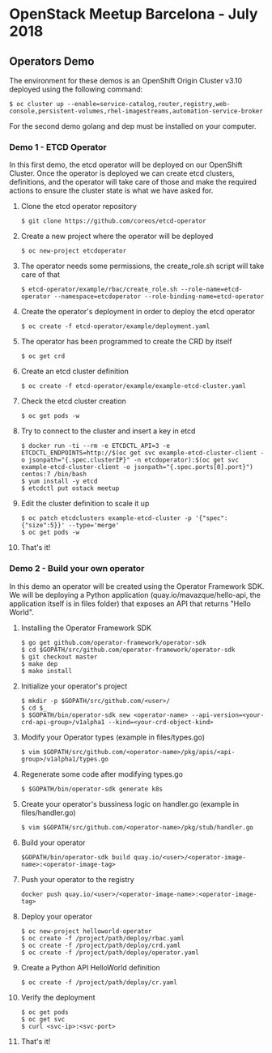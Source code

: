 # OpenStack Meetup Barcelona - July 2018 #

## Operators Demo ##

The environment for these demos is an OpenShift Origin Cluster v3.10 deployed using the following command:

```
$ oc cluster up --enable=service-catalog,router,registry,web-console,persistent-volumes,rhel-imagestreams,automation-service-broker
```

For the second demo golang and dep must be installed on your computer.

### Demo 1 - ETCD Operator  ###

In this first demo, the etcd operator will be deployed on our OpenShift Cluster. Once the operator is deployed we can create etcd clusters, definitions, and the operator will take care of those and make the required actions to ensure the cluster state is what we have asked for.

1. Clone the etcd operator repository
    ```
    $ git clone https://github.com/coreos/etcd-operator
    ```
2. Create a new project where the operator will be deployed
    ```
    $ oc new-project etcdoperator
    ```
3. The operator needs some permissions, the create_role.sh script will take care of that
    ```
    $ etcd-operator/example/rbac/create_role.sh --role-name=etcd-operator --namespace=etcdoperator --role-binding-name=etcd-operator
    ```
4. Create the operator's deployment in order to deploy the etcd operator
    ```
    $ oc create -f etcd-operator/example/deployment.yaml
    ```
5. The operator has been programmed to create the CRD by itself
    ```
    $ oc get crd
    ``` 
6. Create an etcd cluster definition
    ```
    $ oc create -f etcd-operator/example/example-etcd-cluster.yaml
    ```
7. Check the etcd cluster creation
    ```
    $ oc get pods -w
    ```
8. Try to connect to the cluster and insert a key in etcd
    ```
    $ docker run -ti --rm -e ETCDCTL_API=3 -e ETCDCTL_ENDPOINTS=http://$(oc get svc example-etcd-cluster-client -o jsonpath="{.spec.clusterIP}" -n etcdoperator):$(oc get svc example-etcd-cluster-client -o jsonpath="{.spec.ports[0].port}") centos:7 /bin/bash
    $ yum install -y etcd
    $ etcdctl put ostack meetup
    ```
9. Edit the cluster definition to scale it up
    ```
    $ oc patch etcdclusters example-etcd-cluster -p '{"spec":{"size":5}}' --type='merge'
    $ oc get pods -w
    ```
10. That's it! 


### Demo 2 - Build your own operator  ###

In this demo an operator will be created using the Operator Framework SDK. We will be deploying a Python application (quay.io/mavazque/hello-api, the application itself is in files folder) that exposes an API that returns "Hello World".

1. Installing the Operator Framework SDK
    ```
    $ go get github.com/operator-framework/operator-sdk
    $ cd $GOPATH/src/github.com/operator-framework/operator-sdk
    $ git checkout master
    $ make dep
    $ make install
    ```
2. Initialize your operator's project
    ```
    $ mkdir -p $GOPATH/src/github.com/<user>/
    $ cd $_
    $ $GOPATH/bin/operator-sdk new <operator-name> --api-version=<your-crd-api-group>/v1alpha1 --kind=<your-crd-object-kind>
    ```
3. Modify your Operator types (example in files/types.go)
    ```
    $ vim $GOPATH/src/github.com/<operator-name>/pkg/apis/<api-group>/v1alpha1/types.go
    ```
4. Regenerate some code after modifying types.go
    ``` 
    $ $GOPATH/bin/operator-sdk generate k8s
    ```
5. Create your operator's bussiness logic on handler.go (example in files/handler.go)
    ```
    $ vim $GOPATH/src/github.com/<operator-name>/pkg/stub/handler.go
    ```
6. Build your operator
    ```
    $GOPATH/bin/operator-sdk build quay.io/<user>/<operator-image-name>:<operator-image-tag>
    ```
7. Push your operator to the registry
    ```
    docker push quay.io/<user>/<operator-image-name>:<operator-image-tag>
    ```
8. Deploy your operator 
    ```
    $ oc new-project helloworld-operator
    $ oc create -f /project/path/deploy/rbac.yaml
    $ oc create -f /project/path/deploy/crd.yaml
    $ oc create -f /project/path/deploy/operator.yaml
    ```
9. Create a Python API HelloWorld definition
    ```
    $ oc create -f /project/path/deploy/cr.yaml
    ```
10. Verify the deployment
    ```
    $ oc get pods
    $ oc get svc
    $ curl <svc-ip>:<svc-port>
    ```
10. That's it!
